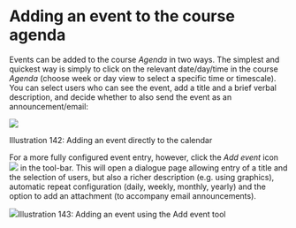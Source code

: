 # Adding an event to the course agenda

Events can be added to the course _Agenda_ in two ways. The simplest and quickest way is simply to click on the relevant date/day/time in the course _Agenda_ \(choose week or day view to select a specific time or timescale\). You can select users who can see the event, add a title and a brief verbal description, and decide whether to also send the event as an announcement/email:

![](../../.gitbook/assets/graphics265%20%281%29.png)

Illustration 142: Adding an event directly to the calendar

For a more fully configured event entry, however, click the _Add event_ icon ![](../../.gitbook/assets/graphics262%20%283%29.png) in the tool-bar. This will open a dialogue page allowing entry of a title and the selection of users, but also a richer description \(e.g. using graphics\), automatic repeat configuration \(daily, weekly, monthly, yearly\) and the option to add an attachment \(to accompany email announcements\).

![](../../.gitbook/assets/graphics266%20%281%29.png)Illustration 143: Adding an event using the Add event tool

